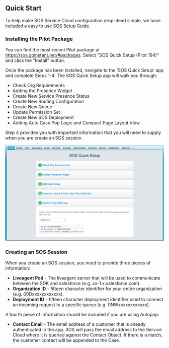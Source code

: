 ## Quick Start

To help make SOS Service Cloud configuration drop-dead simple, we have included a easy to use SOS Setup Guide.

### Installing the Pilot Package

You can find the most recent Pilot package at https://sos.goinstant.net/#packages. Select "SOS Quick Setup (Pilot 194)"
and click the "Install" button.

Once the package has been installed, navigate to the ‘SOS Quick Setup’ app and complete Steps 1-4. The SOS Quick Setup app will walk you through:

- Check Org Requirements
- Adding the Presence Widget
- Create New Service Presence Status
- Create New Routing Configuration
- Create New Queue
- Update Permission Set
- Create New SOS Deployment
- Adding Auto Case Pop Logic and Compact Page Layout View

Step 4 provides you with important information that you will need to supply when you are create an SOS session.

![](./SOS_Quick_Setup.png)

### Creating an SOS Session

When you create an SOS session, you need to provide three pieces of information:

- **Liveagent Pod** - The liveagent server that will be used to communicate between the SDK and salesforce (e.g. xx-1.x.salesforce.com).
- **Organization ID** - fifteen character identifier for your entire organization (e.g. 00Dxxxxxxxxxxxx).
- **Deployment ID** - fifteen character deployment identifier used to connect an incoming request to a specific queue (e.g. 0NWxxxxxxxxxxxx).

A fourth piece of information should be included if you are using Autopop:

- **Contact Email** - The email address of a customer that is already authenticated in the app.
SOS will pass the email address to the Service Cloud where it is queried against the Contact Object.
If there is a match, the customer contact will be appended to the Case.
